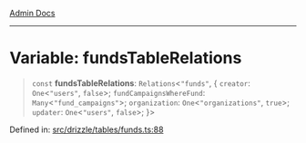 [Admin Docs](/)

***

# Variable: fundsTableRelations

> `const` **fundsTableRelations**: `Relations`\<`"funds"`, \{ `creator`: `One`\<`"users"`, `false`\>; `fundCampaignsWhereFund`: `Many`\<`"fund_campaigns"`\>; `organization`: `One`\<`"organizations"`, `true`\>; `updater`: `One`\<`"users"`, `false`\>; \}\>

Defined in: [src/drizzle/tables/funds.ts:88](https://github.com/NishantSinghhhhh/talawa-api/blob/f689e29732f10b6ae99c0bb4da8790277c8377f0/src/drizzle/tables/funds.ts#L88)
